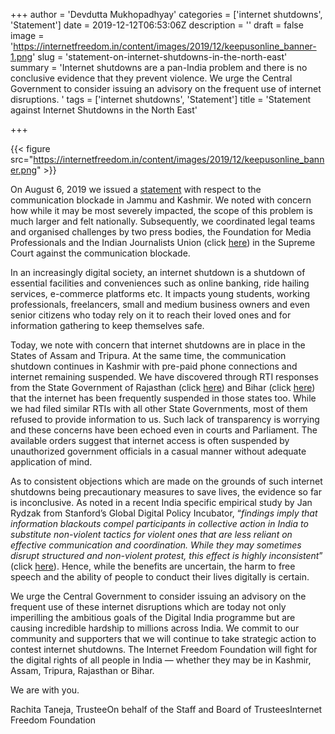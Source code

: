 +++
author = 'Devdutta Mukhopadhyay'
categories = ['internet shutdowns', 'Statement']
date = 2019-12-12T06:53:06Z
description = ''
draft = false
image = 'https://internetfreedom.in/content/images/2019/12/keepusonline_banner-1.png'
slug = 'statement-on-internet-shutdowns-in-the-north-east'
summary = 'Internet shutdowns are a pan-India problem and there is no conclusive evidence that they prevent violence. We urge the Central Government to consider issuing an advisory on the frequent use of internet disruptions. '
tags = ['internet shutdowns', 'Statement']
title = 'Statement against Internet Shutdowns in the North East'

+++


{{< figure src="https://internetfreedom.in/content/images/2019/12/keepusonline_banner.png" >}}

On August 6, 2019 we issued a [statement](https://internetfreedom.in/kashmir_shutdowns/) with respect to the communication blockade in Jammu and Kashmir. We noted with concern how while it may be most severely impacted, the scope of this problem is much larger and felt nationally. Subsequently, we coordinated legal teams and organised challenges by two press bodies, the Foundation for Media Professionals and the Indian Journalists Union (click [here](https://internetfreedom.in/fmp-and-ijus-intervention-permitted-in-anuradha-bhasins-petition/)) in the Supreme Court against the communication blockade.

In an increasingly digital society, an internet shutdown is a shutdown of essential facilities and conveniences such as online banking, ride hailing services, e-commerce platforms etc. It impacts young students, working professionals, freelancers, small and medium business owners and even senior citizens who today rely on it to reach their loved ones and for information gathering to keep themselves safe.

Today, we note with concern that internet shutdowns are in place in the States of Assam and Tripura. At the same time, the communication shutdown continues in Kashmir with pre-paid phone connections and internet remaining suspended. We have discovered through RTI responses from the State Government of Rajasthan (click [here](https://internetfreedom.in/rajasthan-internet-shutdown-orders-continue-to-be-passed-by-unauthorized-officials/)) and Bihar (click [here](https://internetfreedom.in/bihars-internet-shutdown-orders-reveal-vague-but-relatively-narrow-suspension-of-mass-messaging-platforms/)) that the internet has been frequently suspended in those states too. While we had filed similar RTIs with all other State Governments, most of them refused to provide information to us. Such lack of transparency is worrying and these concerns have been echoed even in courts and Parliament. The available orders suggest that internet access is often suspended by unauthorized government officials in a casual manner without adequate application of mind.

As to consistent objections which are made on the grounds of such internet shutdowns being precautionary measures to save lives, the evidence so far is inconclusive. As noted in a recent India specific empirical study by Jan Rydzak from Stanford’s Global Digital Policy Incubator, “_findings imply that information blackouts compel participants in collective action in India to substitute non-violent tactics for violent ones that are less reliant on effective communication and coordination. While they may sometimes disrupt structured and non-violent protest, this effect is highly inconsistent_” (click [here](https://papers.ssrn.com/sol3/papers.cfm?abstract_id=3330413)). Hence, while the benefits are uncertain, the harm to free speech and the ability of people to conduct their lives digitally is certain.

We urge the Central Government to consider issuing an advisory on the frequent use of these internet disruptions which are today not only imperilling the ambitious goals of the Digital India programme but are causing incredible hardship to millions across India. We commit to our community and supporters that we will continue to take strategic action to contest internet shutdowns. The Internet Freedom Foundation will fight for the digital rights of all people in India — whether they may be in Kashmir, Assam, Tripura, Rajasthan or Bihar.

We are with you.

Rachita Taneja, TrusteeOn behalf of the Staff and Board of TrusteesInternet Freedom Foundation



